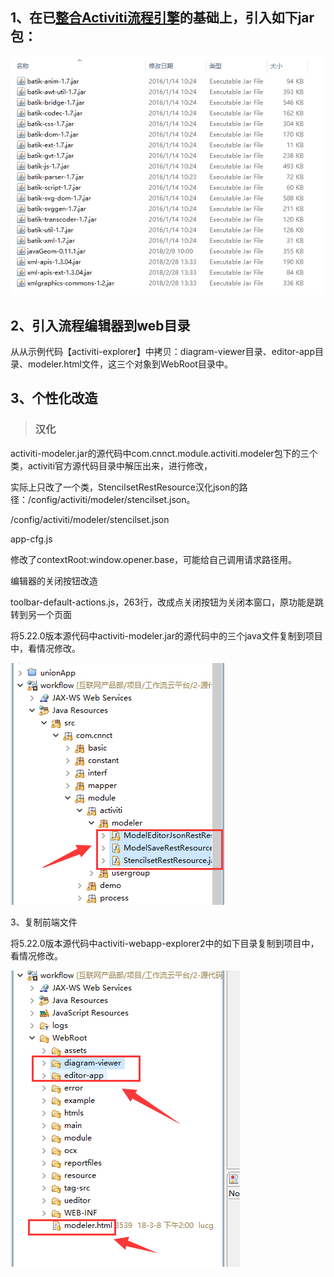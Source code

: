 ## 1、在已[整合Activiti流程引擎](/gong-zuo-liu-yun-ping-tai/zhu-yao-pei-zhi-shuo-ming/activitizheng-he-spring.md)的基础上，引入如下jar包：

![](/assets/activiti_2.png)

## 2、引入流程编辑器到web目录

从从示例代码【activiti-explorer】中拷贝：diagram-viewer目录、editor-app目录、modeler.html文件，这三个对象到WebRoot目录中。

## 3、个性化改造

> ### 汉化

activiti-modeler.jar的源代码中com.cnnct.module.activiti.modeler包下的三个类，activiti官方源代码目录中解压出来，进行修改，

实际上只改了一个类，StencilsetRestResource汉化json的路径：/config/activiti/modeler/stencilset.json。

/config/activiti/modeler/stencilset.json

app-cfg.js

修改了contextRoot:window.opener.base，可能给自己调用请求路径用。

编辑器的关闭按钮改造

toolbar-default-actions.js，263行，改成点关闭按钮为关闭本窗口，原功能是跳转到另一个页面

将5.22.0版本源代码中activiti-modeler.jar的源代码中的三个java文件复制到项目中，看情况修改。

![](/assets/activiti_3.png)

3、复制前端文件

将5.22.0版本源代码中activiti-webapp-explorer2中的如下目录复制到项目中，看情况修改。

![](/assets/activiti_4.png)

